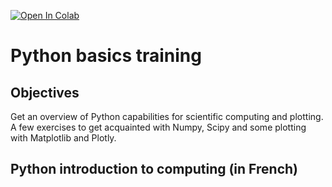[![Open In Colab](https://colab.research.google.com/assets/colab-badge.svg)](https://colab.research.google.com/github/dbetteb/early-ML/blob/master/01_PYTHON_BASICS/Intro_Python_Numpy.ipynb)

# Python basics training

## Objectives

Get an overview of Python capabilities for scientific computing and plotting.
A few exercises to get acquainted with Numpy, Scipy and some plotting with Matplotlib and Plotly.

## Python introduction to computing (in French)
